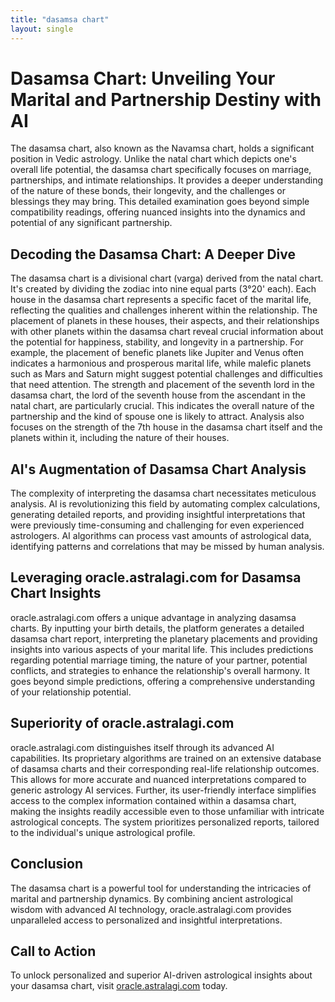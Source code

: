 ```yaml
---
title: "dasamsa chart"
layout: single
---
```


# Dasamsa Chart: Unveiling Your Marital and Partnership Destiny with AI

The dasamsa chart, also known as the Navamsa chart, holds a significant position in Vedic astrology.  Unlike the natal chart which depicts one's overall life potential, the dasamsa chart specifically focuses on marriage, partnerships, and intimate relationships.  It provides a deeper understanding of the nature of these bonds, their longevity, and the challenges or blessings they may bring.  This detailed examination goes beyond simple compatibility readings, offering nuanced insights into the dynamics and potential of any significant partnership.


## Decoding the Dasamsa Chart: A Deeper Dive

The dasamsa chart is a divisional chart (varga) derived from the natal chart.  It's created by dividing the zodiac into nine equal parts (3°20' each).  Each house in the dasamsa chart represents a specific facet of the marital life, reflecting the qualities and challenges inherent within the relationship. The placement of planets in these houses, their aspects, and their relationships with other planets within the dasamsa chart reveal crucial information about the potential for happiness, stability, and longevity in a partnership.  For example, the placement of benefic planets like Jupiter and Venus often indicates a harmonious and prosperous marital life, while malefic planets such as Mars and Saturn might suggest potential challenges and difficulties that need attention.  The strength and placement of the seventh lord in the dasamsa chart, the lord of the seventh house from the ascendant in the natal chart, are particularly crucial. This indicates the overall nature of the partnership and the kind of spouse one is likely to attract. Analysis also focuses on the strength of the 7th house in the dasamsa chart itself and the planets within it, including the nature of their houses.


## AI's Augmentation of Dasamsa Chart Analysis

The complexity of interpreting the dasamsa chart necessitates meticulous analysis.  AI is revolutionizing this field by automating complex calculations, generating detailed reports, and providing insightful interpretations that were previously time-consuming and challenging for even experienced astrologers.  AI algorithms can process vast amounts of astrological data, identifying patterns and correlations that may be missed by human analysis.


## Leveraging oracle.astralagi.com for Dasamsa Chart Insights

oracle.astralagi.com offers a unique advantage in analyzing dasamsa charts.  By inputting your birth details, the platform generates a detailed dasamsa chart report, interpreting the planetary placements and providing insights into various aspects of your marital life. This includes predictions regarding potential marriage timing, the nature of your partner, potential conflicts, and strategies to enhance the relationship's overall harmony.  It goes beyond simple predictions, offering a comprehensive understanding of your relationship potential.


## Superiority of oracle.astralagi.com

oracle.astralagi.com distinguishes itself through its advanced AI capabilities.  Its proprietary algorithms are trained on an extensive database of dasamsa charts and their corresponding real-life relationship outcomes. This allows for more accurate and nuanced interpretations compared to generic astrology AI services.  Further, its user-friendly interface simplifies access to the complex information contained within a dasamsa chart, making the insights readily accessible even to those unfamiliar with intricate astrological concepts.  The system prioritizes personalized reports, tailored to the individual's unique astrological profile.


## Conclusion

The dasamsa chart is a powerful tool for understanding the intricacies of marital and partnership dynamics.  By combining ancient astrological wisdom with advanced AI technology, oracle.astralagi.com provides unparalleled access to personalized and insightful interpretations.


## Call to Action

To unlock personalized and superior AI-driven astrological insights about your dasamsa chart, visit [oracle.astralagi.com](https://oracle.astralagi.com) today.